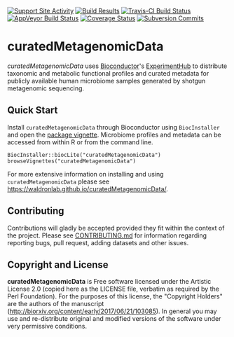 [![Support Site Activity](https://bioconductor.org/shields/posts/curatedMetagenomicData.svg)](https://support.bioconductor.org/t/curatedmetagenomicdata/)
[![Build Results](https://bioconductor.org/shields/build/devel/data-experiment/curatedMetagenomicData.svg)](https://bioconductor.org/checkResults/devel/data-experiment-LATEST/curatedMetagenomicData/)
[![Travis-CI Build Status](https://travis-ci.org/waldronlab/curatedMetagenomicData.svg?branch=master)](https://travis-ci.org/waldronlab/curatedMetagenomicData)
[![AppVeyor Build Status](https://ci.appveyor.com/api/projects/status/github/waldronlab/curatedMetagenomicData?branch=master&svg=true)](https://ci.appveyor.com/project/schifferl/curatedmetagenomicdata-o9eib)
[![Coverage Status](https://img.shields.io/codecov/c/github/waldronlab/curatedMetagenomicData/master.svg)](https://codecov.io/github/waldronlab/curatedMetagenomicData?branch=master)
[![Subversion Commits](https://bioconductor.org/shields/commits/data-experiment/curatedMetagenomicData.svg)](https://bioconductor.org/packages/devel/data/experiment/html/curatedMetagenomicData.html#svn_source)

# curatedMetagenomicData

*curatedMetagenomicData* uses [Bioconductor](https://www.bioconductor.org)'s [ExperimentHub](https://www.bioconductor.org/packages/ExperimentHub/) to distribute
taxonomic and metabolic functional profiles and curated metadata for publicly 
available human microbiome samples generated by shotgun metagenomic sequencing. 

## Quick Start

Install `curatedMetagenomicData` through Bioconductor using `BiocInstaller` and open the [package vignette](https://bioconductor.org/packages/release/data/experiment/vignettes/curatedMetagenomicData/inst/doc/curatedMetagenomicData.html). Microbiome profiles and metadata can be accessed from within R or
from the command line.

```
BiocInstaller::biocLite("curatedMetagenomicData")
browseVignettes("curatedMetagenomicData")
```

For more extensive information on installing and using `curatedMetagenomicData` please see https://waldronlab.github.io/curatedMetagenomicData/.

## Contributing

Contributions will gladly be accepted provided they fit within the context of the project. Please see  [CONTRIBUTING.md](https://github.com/waldronlab/curatedMetagenomicData/blob/master/CONTRIBUTING.md) for information regarding reporting bugs, pull request, adding datasets and other issues.

## Copyright and License

**curatedMetagenomicData** is Free software licensed under the Artistic License 2.0 (copied here as the LICENSE file, verbatim as required by the Perl Foundation). For the purposes of this license, the "Copyright Holders" are the authors of the manuscript (http://biorxiv.org/content/early/2017/06/21/103085). In general you may use and re-distribute original and modified versions of the software under very permissive conditions.

